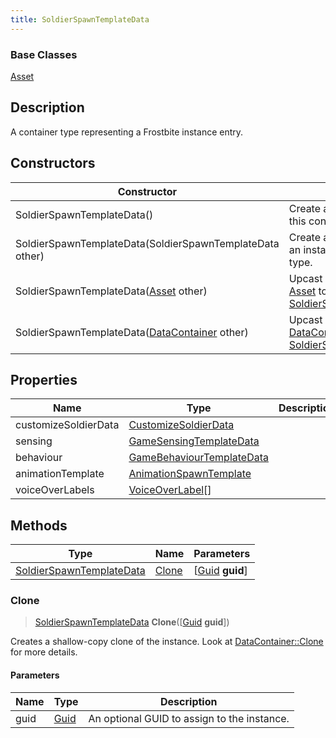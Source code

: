 ```yaml
---
title: SoldierSpawnTemplateData
---
```

### Base Classes

[Asset](/vext/ref/fb/asset/)

## Description

A container type representing a Frostbite instance entry.

## Constructors

| Constructor                                                                         | Description                                                                                                                             |
| ----------------------------------------------------------------------------------- | --------------------------------------------------------------------------------------------------------------------------------------- |
| SoldierSpawnTemplateData()                                                          | Create a new instance of this container type.                                                                                           |
| SoldierSpawnTemplateData(SoldierSpawnTemplateData other)                            | Create a reference copy of an instance of the same type.                                                                                |
| SoldierSpawnTemplateData([Asset](/vext/ref/fb/asset/) other)                                      | Upcast an instance of type [Asset](/vext/ref/fb/asset/) to [SoldierSpawnTemplateData](/vext/ref/fb/soldierspawntemplatedata/).                                      |
| SoldierSpawnTemplateData([DataContainer](/vext/ref/shared/class/datacontainer) other) | Upcast an instance of type [DataContainer](/vext/ref/shared/class/datacontainer) to [SoldierSpawnTemplateData](/vext/ref/fb/soldierspawntemplatedata/). |

## Properties

| Name                 | Type                                                   | Description |
| -------------------- | ------------------------------------------------------ | ----------- |
| customizeSoldierData | [CustomizeSoldierData](/vext/ref/fb/customizesoldierdata/)           |             |
| sensing              | [GameSensingTemplateData](/vext/ref/fb/gamesensingtemplatedata/)     |             |
| behaviour            | [GameBehaviourTemplateData](/vext/ref/fb/gamebehaviourtemplatedata/) |             |
| animationTemplate    | [AnimationSpawnTemplate](/vext/ref/fb/animationspawntemplate/)       |             |
| voiceOverLabels      | [VoiceOverLabel](/vext/ref/fb/voiceoverlabel/)\[\]                   |             |

## Methods

| Type                                                 | Name            | Parameters                                     |
| ---------------------------------------------------- | --------------- | ---------------------------------------------- |
| [SoldierSpawnTemplateData](/vext/ref/fb/soldierspawntemplatedata/) | [Clone](#clone) | \[[Guid](/vext/ref/shared/class/guid) **guid**\] |

### Clone

> [SoldierSpawnTemplateData](/vext/ref/fb/soldierspawntemplatedata/) **Clone**(\[[Guid](/vext/ref/shared/class/guid) **guid**\])

Creates a shallow-copy clone of the instance. Look at [DataContainer::Clone](/vext/ref/shared/class/datacontainer#clone) for more details.

#### Parameters

| Name | Type         | Description                                 |
| ---- | ------------ | ------------------------------------------- |
| guid | [Guid](/vext/ref/shared/class/guid/) | An optional GUID to assign to the instance. |
